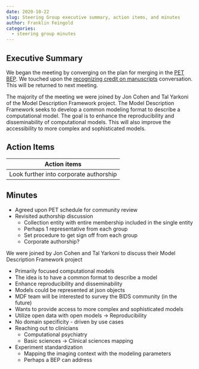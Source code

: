 ```yaml
---
date: 2020-10-22
slug: Steering Group executive summary, action items, and minutes
author: Franklin Feingold
categories:
  - steering group minutes
---
```



<!-- more -->




## Executive Summary

We began the meeting by converging on the plan for merging in the [PET BEP](https://github.com/bids-standard/bids-specification/pull/633). We touched upon the [recognizing credit on manuscripts](https://github.com/bids-standard/bids-specification/issues/627) conversation. This will be returned to next meeting.

The majority of the meeting we were joined by Jon Cohen and Tal Yarkoni of the Model Description Framework project. The Model Description Framework seeks to develop a common modeling format to describe a computational model. The goal is to enhance the reproducibility and disseminability of computational models. This will also improve the accessibility to more complex and sophisticated models.

## Action Items

| Action items |
| -------- |
| Look further into corporate authorship |

## Minutes

- Agreed upon PET schedule for community review
- Revisited authorship discussion
  - Collection entity with entire membership included in the single entity
  - Perhaps 1 representative from each group
  - Set procedure to get sign off from each group
  - Corporate authorship?

We were joined by Jon Cohen and Tal Yarkoni to discuss their Model Description Framework project
- Primarily focused computational models
- The idea is to have a common format to describe a model
- Enhance reproducibility and disseminability
- Models could be represented at json objects
- MDF team will be interested to survey the BIDS community (in the future)
- Wants to provide access to more complex and sophisticated models
- Utilize open data with open models -> Reproducibility
- No domain specificity - driven by use cases
- Reaching out to clinicians
  - Computational psychiatry
  - Basic sciences -> Clinical sciences mapping
- Experiment standardization
  - Mapping the imaging context with the modeling parameters
  - Perhaps a BEP can address
